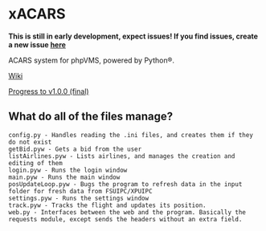 # xACARS
**This is still in early development, expect issues! If you find issues, create a new issue [here](https://github.com/slimit75/xACARS/issues/new)**

ACARS system for phpVMS, powered by Python®.

[Wiki](https://github.com/slimit75/xACARS/wiki)

[Progress to v1.0.0 (final)](https://github.com/slimit75/xACARS/projects/1)

## What do all of the files manage?
```
config.py - Handles reading the .ini files, and creates them if they do not exist
getBid.pyw - Gets a bid from the user
listAirlines.pyw - Lists airlines, and manages the creation and editing of them
login.pyw - Runs the login window
main.pyw - Runs the main window
posUpdateLoop.pyw - Bugs the program to refresh data in the input folder for fresh data from FSUIPC/XPUIPC
settings.pyw - Runs the settings window
track.pyw - Tracks the flight and updates its position.
web.py - Interfaces between the web and the program. Basically the requests module, except sends the headers without an extra field.
```